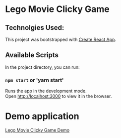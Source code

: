 # Lego Movie Clicky Game

## Technolgies Used:
This project was bootstrapped with [Create React App](https://github.com/facebook/create-react-app).

## Available Scripts

In the project directory, you can run:

### `npm start` or 'yarn start'

Runs the app in the development mode.<br>
Open [http://localhost:3000](http://localhost:3000) to view it in the browser.

# Demo application
[Lego Movie Clicky Game Demo](https://jterry149.github.io/react-clicky-game/)